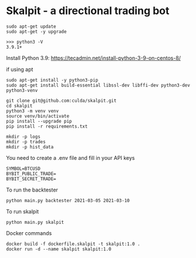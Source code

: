 # Skalpit - a directional trading bot

```
sudo apt-get update
sudo apt-get -y upgrade
```
```
>>> python3 -V
3.9.1+
```
Install Python 3.9:
https://tecadmin.net/install-python-3-9-on-centos-8/

if using apt
```
sudo apt-get install -y python3-pip
sudo apt-get install build-essential libssl-dev libffi-dev python3-dev python3-venv
```
```
git clone git@github.com:culda/skalpit.git
cd skalpit
python3 -m venv venv
source venv/bin/activate
pip install --upgrade pip
pip install -r requirements.txt

mkdir -p logs
mkdir -p trades
mkdir -p hist_data
```

You need to create a .env file and fill in your API keys
```
SYMBOL=BTCUSD
BYBIT_PUBLIC_TRADE=
BYBIT_SECRET_TRADE=

```

To run the backtester

```
python main.py backtester 2021-03-05 2021-03-10
```

To run skalpit

```
python main.py skalpit
```

Docker commands
```
docker build -f dockerfile.skalpit -t skalpit:1.0 .
docker run -d --name skalpit skalpit:1.0
```